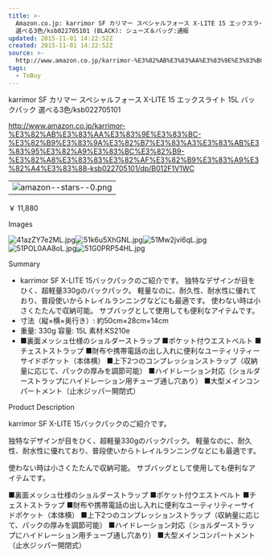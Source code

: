 ```yaml
---
title: >-
  Amazon.co.jp: karrimor SF カリマー スペシャルフォース X-LITE 15 エックスライト 15 バックパック
  選べる3色/ksb022705101 (BLACK): シューズ＆バッグ:通販
updated: 2015-11-01 14:22:52Z
created: 2015-11-01 14:22:52Z
source: >-
  http://www.amazon.co.jp/karrimor-%E3%82%AB%E3%83%AA%E3%83%9E%E3%83%BC-%E3%82%B9%E3%83%9A%E3%82%B7%E3%83%A3%E3%83%AB%E3%83%95%E3%82%A9%E3%83%BC%E3%82%B9-%E3%82%A8%E3%83%83%E3%82%AF%E3%82%B9%E3%83%A9%E3%82%A4%E3%83%88-ksb022705101/dp/B012F1V1WC
tags:
  - ToBuy
---
```


karrimor SF カリマー スペシャルフォース X-LITE 15 エックスライト 15L バックパック 選べる3色/ksb022705101

http://www.amazon.co.jp/karrimor-%E3%82%AB%E3%83%AA%E3%83%9E%E3%83%BC-%E3%82%B9%E3%83%9A%E3%82%B7%E3%83%A3%E3%83%AB%E3%83%95%E3%82%A9%E3%83%BC%E3%82%B9-%E3%82%A8%E3%83%83%E3%82%AF%E3%82%B9%E3%83%A9%E3%82%A4%E3%83%88-ksb022705101/dp/B012F1V1WC

|     |
| --- |
| ![amazon--stars--0.png](../_resources/amazon--stars--0.png) |

￥ 11,880

Images

![41azZY7e2ML.jpg](../_resources/41azZY7e2ML.jpg)![51k6u5XhGNL.jpg](../_resources/51k6u5XhGNL.jpg)![51Mw2jvi6qL.jpg](../_resources/51Mw2jvi6qL.jpg)![51POL0AA8oL.jpg](../_resources/51POL0AA8oL.jpg)![51G0PRP54HL.jpg](../_resources/51G0PRP54HL.jpg)

Summary

- karrimor SF X-LITE 15バックパックのご紹介です。 独特なデザインが目をひく、超軽量330gのバックパック。 軽量なのに、耐久性、耐水性に優れており、普段使いからトレイルランニングなどにも最適です。 使わない時は小さくたたんで収納可能。 サブバッグとして使用しても便利なアイテムです。
- 寸法（縦×横×奥行き）: 約50cm×28cm×14cm
- 重量: 330g 容量: 15L 素材:KS210e
- ■裏面メッシュ仕様のショルダーストラップ ■ポケット付ウエストベルト ■チェストストラップ ■財布や携帯電話の出し入れに便利なユーティリティーサイドポケット（本体横） ■上下2つのコンプレッションストラップ（収納量に応じて、パックの厚みを調節可能） ■ハイドレーション対応（ショルダーストラップにハイドレーション用チューブ通し穴あり） ■大型メインコンパートメント（止水ジッパー開閉式）

Product Description

karrimor SF X-LITE 15バックパックのご紹介です。

独特なデザインが目をひく、超軽量330gのバックパック。
軽量なのに、耐久性、耐水性に優れており、普段使いからトレイルランニングなどにも最適です。

使わない時は小さくたたんで収納可能。
サブバッグとして使用しても便利なアイテムです。

■裏面メッシュ仕様のショルダーストラップ
■ポケット付ウエストベルト
■チェストストラップ
■財布や携帯電話の出し入れに便利なユーティリティーサイドポケット（本体横）
■上下2つのコンプレッションストラップ（収納量に応じて、パックの厚みを調節可能）
■ハイドレーション対応（ショルダーストラップにハイドレーション用チューブ通し穴あり）
■大型メインコンパートメント（止水ジッパー開閉式）